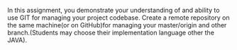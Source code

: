 In  this  assignment,  you  demonstrate  your  understanding  of and ability 
to  use  GIT  for managing your project codebase. Create a remote repository 
on the same machine(or on GitHub)for  managing  your  master/origin  and  other  
branch.(Students may choose their implementation language other the JAVA).


